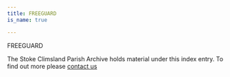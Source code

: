 ```yaml
---
title: FREEGUARD
is_name: true

---
```


FREEGUARD


The Stoke Climsland Parish Archive holds material under this index entry. To find out more please [contact us](/contact/)
